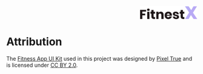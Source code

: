 <p align="right">
  <img width="30%" src="resources/FitnestX.svg">
</p>

# Attribution

The [Fitness App UI Kit](https://www.pixeltrue.com/free-ui-kits/fitness-app-ui-kit) used in this project was designed by [Pixel True](https://www.pixeltrue.com/) and is licensed under [CC BY 2.0](https://creativecommons.org/licenses/by/2.0/).
